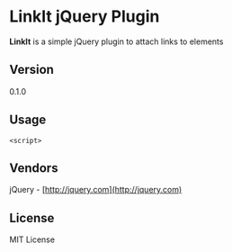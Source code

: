 # LinkIt jQuery Plugin
**LinkIt** is a simple jQuery plugin to attach links to elements

## Version
0.1.0

## Usage 
    <script>

## Vendors
jQuery - [http://jquery.com](http://jquery.com)

## License
MIT License